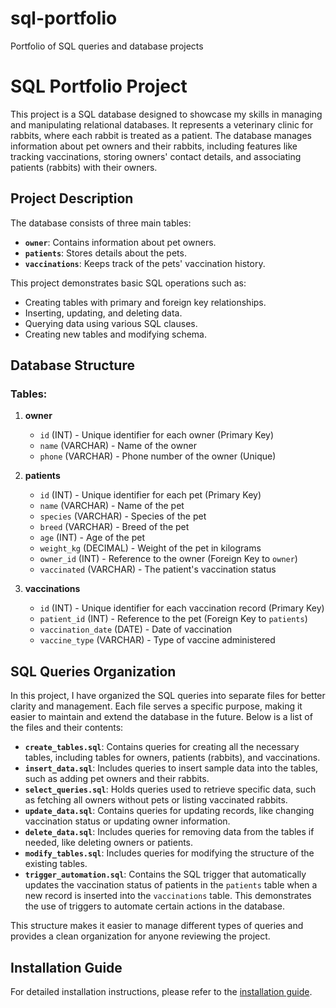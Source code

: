 # sql-portfolio

Portfolio of SQL queries and database projects

# SQL Portfolio Project

This project is a SQL database designed to showcase my skills in managing and manipulating relational databases. It represents a veterinary clinic for rabbits, where each rabbit is treated as a patient. The database manages information about pet owners and their rabbits, including features like tracking vaccinations, storing owners' contact details, and associating patients (rabbits) with their owners.

## Project Description

The database consists of three main tables:

- **`owner`**: Contains information about pet owners.
- **`patients`**: Stores details about the pets.
- **`vaccinations`**: Keeps track of the pets' vaccination history.

This project demonstrates basic SQL operations such as:

- Creating tables with primary and foreign key relationships.
- Inserting, updating, and deleting data.
- Querying data using various SQL clauses.
- Creating new tables and modifying schema.

## Database Structure

### Tables:

1. **owner**

   - `id` (INT) - Unique identifier for each owner (Primary Key)
   - `name` (VARCHAR) - Name of the owner
   - `phone` (VARCHAR) - Phone number of the owner (Unique)

2. **patients**

   - `id` (INT) - Unique identifier for each pet (Primary Key)
   - `name` (VARCHAR) - Name of the pet
   - `species` (VARCHAR) - Species of the pet
   - `breed` (VARCHAR) - Breed of the pet
   - `age` (INT) - Age of the pet
   - `weight_kg` (DECIMAL) - Weight of the pet in kilograms
   - `owner_id` (INT) - Reference to the owner (Foreign Key to `owner`)
   - `vaccinated` (VARCHAR) - The patient's vaccination status

3. **vaccinations**
   - `id` (INT) - Unique identifier for each vaccination record (Primary Key)
   - `patient_id` (INT) - Reference to the pet (Foreign Key to `patients`)
   - `vaccination_date` (DATE) - Date of vaccination
   - `vaccine_type` (VARCHAR) - Type of vaccine administered

## SQL Queries Organization

In this project, I have organized the SQL queries into separate files for better clarity and management. Each file serves a specific purpose, making it easier to maintain and extend the database in the future. Below is a list of the files and their contents:

- **`create_tables.sql`**: Contains queries for creating all the necessary tables, including tables for owners, patients (rabbits), and vaccinations.
- **`insert_data.sql`**: Includes queries to insert sample data into the tables, such as adding pet owners and their rabbits.
- **`select_queries.sql`**: Holds queries used to retrieve specific data, such as fetching all owners without pets or listing vaccinated rabbits. 
- **`update_data.sql`**: Contains queries for updating records, like changing vaccination status or updating owner information.
- **`delete_data.sql`**: Includes queries for removing data from the tables if needed, like deleting owners or patients. 
- **`modify_tables.sql`**: Includes queries for modifying the structure of the existing tables.
- **`trigger_automation.sql`**: Contains the SQL trigger that automatically updates the vaccination status of patients in the `patients` table when a new record is inserted into the `vaccinations` table. This demonstrates the use of triggers to automate certain actions in the database.

This structure makes it easier to manage different types of queries and provides a clean organization for anyone reviewing the project.

## Installation Guide

For detailed installation instructions, please refer to the [installation guide](installation_guide.md).

